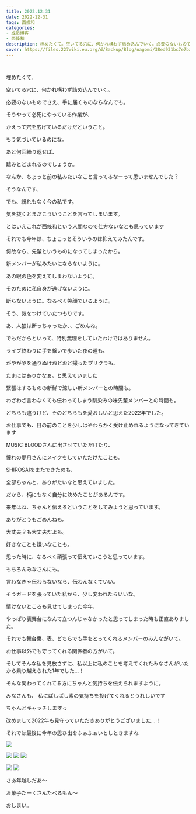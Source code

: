 ```yaml
---
title: 2022.12.31
date: 2022-12-31
tags: 西條和
categories: 
- 成员博客
- 西條和
description: 埋めたくて。空いてる穴に、何かれ構わず詰め込んでいく。必要のないものでさえ、手に届くものな...
cover: https://files.227wiki.eu.org/d/Backup/Blog/nagomi/38ed931bc7e7ba64326009abf82b7.jpg 
---
```


        ﻿

















埋めたくて。

















空いてる穴に、何かれ構わず詰め込んでいく。
















必要のないものでさえ、手に届くものならなんでも。



















そうやって必死にやっている作業が、















かえって穴を広げているだけだということ。


















もう気づいているのにな。

















あと何回繰り返せば、


踏みとどまれるのでしょうか。














































なんか、ちょっと前の私みたいなこと言ってるなーって思いませんでした？




















そうなんです、












でも、紛れもなく今の私です。

















気を抜くとまだこういうことを言ってしまいます。











とはいえこれが西條和という人間なので仕方ないなとも思っています























それでも今年は、ちょこっとそういうのは抑えてみたんです。

























何故なら、先輩というものになってしまったから。


















新メンバーが私みたいにならないように。



あの眼の色を変えてしまわないように。

















そのために私自身が逃げないように。

断らないように。なるべく笑顔でいるように。













そう、気をつけていたつもりです。






あ、人狼は断っちゃったか、、ごめんね。






















でもだからといって、特別無理をしていたわけではありません。




















ライブ終わりに手を繋いで歩いた夜の道も、

がやがやを通りぬけおどおど撮ったプリクラも、













たまにはありかなぁ。と思えていました





















緊張はするものの新鮮で涼しい新メンバーとの時間も。










わざわざ言わなくても伝わってしまう馴染みの味先輩メンバーとの時間も。















どちらも違うけど、そのどちらもを愛おしいと思えた2022年でした。





















お仕事でも、目の前のことを少しはやわらかく受け止めれるようになってきています





















MUSIC BLOODさんに出させていただけたり、

憧れの夢月さんにメイクをしていただけたことも。




SHIROSAIをまたできたのも、



全部ちゃんと、ありがたいなと思えていました。















だから、柄にもなく自分に決めたことがあるんです。















来年はね、ちゃんと伝えるということをしてみようと思っています。



















ありがとうもごめんねも。




大丈夫？も大丈夫だよも。



好きなことも嫌いなことも。














思った時に、なるべく頑張って伝えていこうと思っています。










もちろんみなさんにも。














言わなきゃ伝わらないなら、伝わんなくていい。










そうガードを張っていた私から、少し変われたらいいな。






























情けないところも見せてしまった今年、


やっぱり表舞台になんて立つんじゃなかったと思ってしまった時も正直ありました。



















それでも舞台裏、表、どちらでも手をとってくれるメンバーのみんながいて。


お仕事以外でも守ってくれる関係者の方がいて。










そしてそんな私を見放さずに、私以上に私のことを考えてくれたみなさんがいたから乗り越えられた1年でした…！














そんな関わってくれてる方にちゃんと気持ちを伝えられますように。


















みなさんも、
私にぱしぱし素の気持ちを投げてくれるとうれしいです







ちゃんとキャッチしますっ





















改めまして2022年も見守っていただきありがとうございました…！





















それでは最後に今年の思ひ出をふぁふぁいとしときますね








![](https://files.227wiki.eu.org/d/Backup/Blog/nagomi/38ed931bc7e7ba64326009abf82b7.jpg)


![](https://files.227wiki.eu.org/d/Backup/Blog/nagomi/38ed931bc7e7ba64326009abf82b7-01.jpg)
![](https://files.227wiki.eu.org/d/Backup/Blog/nagomi/38ed931bc7e7ba64326009abf82b7-02.jpg)
![](https://files.227wiki.eu.org/d/Backup/Blog/nagomi/38ed931bc7e7ba64326009abf82b7-03.jpg)


![](https://files.227wiki.eu.org/d/Backup/Blog/nagomi/38ed931bc7e7ba64326009abf82b7-04.jpg)
![](https://files.227wiki.eu.org/d/Backup/Blog/nagomi/38ed931bc7e7ba64326009abf82b7-05.jpg)






さあ年越しだあ〜








お菓子たーくさんたべるもん〜






















おしまい。


